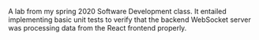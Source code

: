A lab from my spring 2020 Software Development class. It entailed implementing basic unit tests to verify that the backend WebSocket server was processing data from the React frontend properly.
